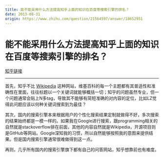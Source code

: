 ```yaml
---
title: 能不能采用什么方法提高知乎上面的知识在百度等搜索引擎的排名？
date: 2013-08-31
origin: https://www.zhihu.com/question/21564597/answer/18652951
---
```

# 能不能采用什么方法提高知乎上面的知识在百度等搜索引擎的排名？

[知乎链接](https://www.zhihu.com/question/21564597/answer/18652951)

---------

<span class="RichText ztext CopyrightRichText-richText" itemprop="text"><p>首先，知乎不比 <a href="https://link.zhihu.com/?target=http%3A//www.wikipedia.org/" class=" wrap external" target="_blank" rel="nofollow noreferrer" data-za-detail-view-id="1043">Wikipedia</a> 这种网站，维基百科的每一个主题都有其普适性和准确性在里面，往往标题以一个关键词就能够概括一切；知乎的问题虽然专业，但一个问题通常会贴上N多tag，导致其不能够有简短准确的对内容的定位，比如LZ觉得此问题应该以何种关键词搜索到为最佳？</p><p>其次，国内的搜索引擎本来根据用户的个性化搜索结果定制就做得不好，多次搜索的结果始终都是一模一样的。如果我在Google进行搜索，跟programming相关的自然就是stackoverflow排在前面，其他的内容自然就是Wikipedia，开源项目则是GitHub等网站。Google深知我的习惯，所以自然能够按照我的意图来提供结果。但是国内搜索引擎通常很难做得到这一点。</p>再则，几乎所有国内的搜索引擎旗下都有自己的问答网站，知乎想靠前也有难度。</span>